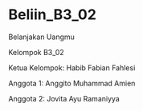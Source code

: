# Beliin_B3_02
Belanjakan Uangmu 


Kelompok B3_02 

Ketua Kelompok: Habib Fabian Fahlesi

Anggota 1: Anggito Muhammad Amien

Anggota 2: Jovita Ayu Ramaniyya
